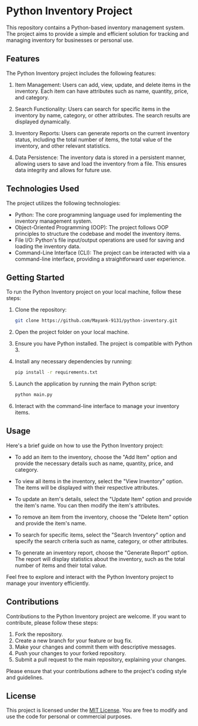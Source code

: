 # Python Inventory Project

This repository contains a Python-based inventory management system. The project aims to provide a simple and efficient solution for tracking and managing inventory for businesses or personal use.

## Features

The Python Inventory project includes the following features:

1. Item Management: Users can add, view, update, and delete items in the inventory. Each item can have attributes such as name, quantity, price, and category.

2. Search Functionality: Users can search for specific items in the inventory by name, category, or other attributes. The search results are displayed dynamically.

3. Inventory Reports: Users can generate reports on the current inventory status, including the total number of items, the total value of the inventory, and other relevant statistics.

4. Data Persistence: The inventory data is stored in a persistent manner, allowing users to save and load the inventory from a file. This ensures data integrity and allows for future use.

## Technologies Used

The project utilizes the following technologies:

- Python: The core programming language used for implementing the inventory management system.
- Object-Oriented Programming (OOP): The project follows OOP principles to structure the codebase and model the inventory items.
- File I/O: Python's file input/output operations are used for saving and loading the inventory data.
- Command-Line Interface (CLI): The project can be interacted with via a command-line interface, providing a straightforward user experience.

## Getting Started

To run the Python Inventory project on your local machine, follow these steps:

1. Clone the repository:

   ```bash
   git clone https://github.com/Mayank-9131/python-inventory.git
   ```

2. Open the project folder on your local machine.

3. Ensure you have Python installed. The project is compatible with Python 3.

4. Install any necessary dependencies by running:

   ```bash
   pip install -r requirements.txt
   ```

5. Launch the application by running the main Python script:

   ```bash
   python main.py
   ```

6. Interact with the command-line interface to manage your inventory items.

## Usage

Here's a brief guide on how to use the Python Inventory project:

- To add an item to the inventory, choose the "Add Item" option and provide the necessary details such as name, quantity, price, and category.

- To view all items in the inventory, select the "View Inventory" option. The items will be displayed with their respective attributes.

- To update an item's details, select the "Update Item" option and provide the item's name. You can then modify the item's attributes.

- To remove an item from the inventory, choose the "Delete Item" option and provide the item's name.

- To search for specific items, select the "Search Inventory" option and specify the search criteria such as name, category, or other attributes.

- To generate an inventory report, choose the "Generate Report" option. The report will display statistics about the inventory, such as the total number of items and their total value.

Feel free to explore and interact with the Python Inventory project to manage your inventory efficiently.

## Contributions

Contributions to the Python Inventory project are welcome. If you want to contribute, please follow these steps:

1. Fork the repository.
2. Create a new branch for your feature or bug fix.
3. Make your changes and commit them with descriptive messages.
4. Push your changes to your forked repository.
5. Submit a pull request to the main repository, explaining your changes.

Please ensure that your contributions adhere to the project's coding style and guidelines.

## License

This project is licensed under the [MIT License](LICENSE). You are free to modify and use the code for personal or commercial purposes.
